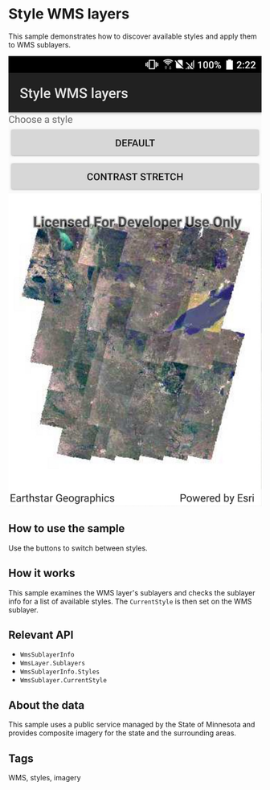 # Style WMS layers

This sample demonstrates how to discover available styles and apply them to WMS sublayers.

![](StyleWmsLayer.jpg)

## How to use the sample

Use the buttons to switch between styles. 

## How it works

This sample examines the WMS layer's sublayers and checks the sublayer info for a list of available styles. The `CurrentStyle` is then set on the WMS sublayer.

## Relevant API

* `WmsSublayerInfo`
* `WmsLayer.Sublayers`
* `WmsSublayerInfo.Styles`
* `WmsSublayer.CurrentStyle`

## About the data

This sample uses a public service managed by the State of Minnesota and provides composite imagery for the state and the surrounding areas.

## Tags

WMS, styles, imagery